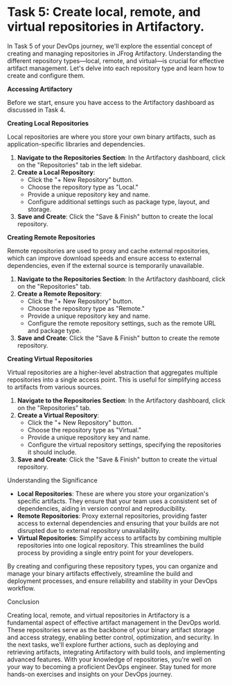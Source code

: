 # Task 5: Create local, remote, and virtual repositories in Artifactory.

In Task 5 of your DevOps journey, we'll explore the essential concept of creating and managing repositories in JFrog Artifactory. Understanding the different repository types—local, remote, and virtual—is crucial for effective artifact management. Let's delve into each repository type and learn how to create and configure them.

**Accessing Artifactory**

Before we start, ensure you have access to the Artifactory dashboard as discussed in Task 4.

**Creating Local Repositories**

Local repositories are where you store your own binary artifacts, such as application-specific libraries and dependencies.

1. **Navigate to the Repositories Section**: In the Artifactory dashboard, click on the "Repositories" tab in the left sidebar.
2. **Create a Local Repository**:
    - Click the "+ New Repository" button.
    - Choose the repository type as "Local."
    - Provide a unique repository key and name.
    - Configure additional settings such as package type, layout, and storage.
3. **Save and Create**: Click the "Save & Finish" button to create the local repository.

**Creating Remote Repositories**

Remote repositories are used to proxy and cache external repositories, which can improve download speeds and ensure access to external dependencies, even if the external source is temporarily unavailable.

1. **Navigate to the Repositories Section**: In the Artifactory dashboard, click on the "Repositories" tab.
2. **Create a Remote Repository**:
    - Click the "+ New Repository" button.
    - Choose the repository type as "Remote."
    - Provide a unique repository key and name.
    - Configure the remote repository settings, such as the remote URL and package type.
3. **Save and Create**: Click the "Save & Finish" button to create the remote repository.

**Creating Virtual Repositories**

Virtual repositories are a higher-level abstraction that aggregates multiple repositories into a single access point. This is useful for simplifying access to artifacts from various sources.

1. **Navigate to the Repositories Section**: In the Artifactory dashboard, click on the "Repositories" tab.
2. **Create a Virtual Repository**:
    - Click the "+ New Repository" button.
    - Choose the repository type as "Virtual."
    - Provide a unique repository key and name.
    - Configure the virtual repository settings, specifying the repositories it should include.
3. **Save and Create**: Click the "Save & Finish" button to create the virtual repository.

Understanding the Significance

- **Local Repositories**: These are where you store your organization's specific artifacts. They ensure that your team uses a consistent set of dependencies, aiding in version control and reproducibility.
- **Remote Repositories**: Proxy external repositories, providing faster access to external dependencies and ensuring that your builds are not disrupted due to external repository unavailability.
- **Virtual Repositories**: Simplify access to artifacts by combining multiple repositories into one logical repository. This streamlines the build process by providing a single entry point for your developers.

By creating and configuring these repository types, you can organize and manage your binary artifacts effectively, streamline the build and deployment processes, and ensure reliability and stability in your DevOps workflow.

Conclusion

Creating local, remote, and virtual repositories in Artifactory is a fundamental aspect of effective artifact management in the DevOps world. These repositories serve as the backbone of your binary artifact storage and access strategy, enabling better control, optimization, and security. In the next tasks, we'll explore further actions, such as deploying and retrieving artifacts, integrating Artifactory with build tools, and implementing advanced features. With your knowledge of repositories, you're well on your way to becoming a proficient DevOps engineer. Stay tuned for more hands-on exercises and insights on your DevOps journey.